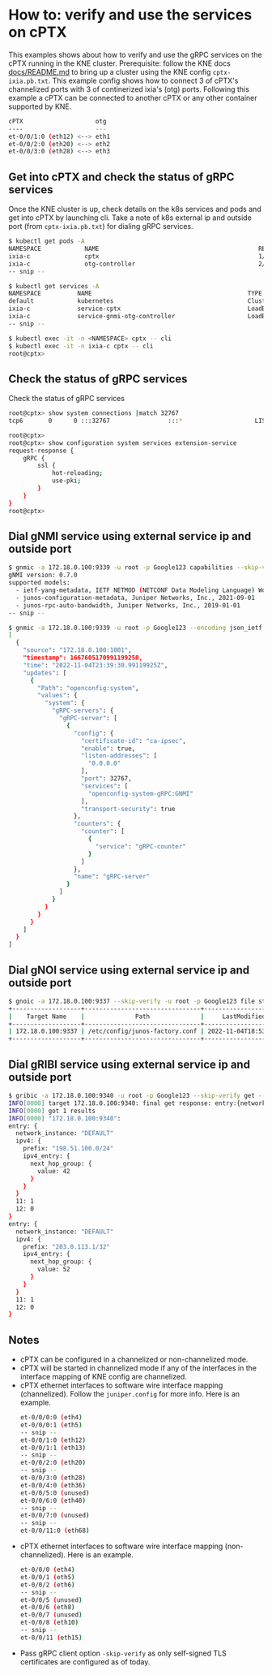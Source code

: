 # How to: verify and use the services on cPTX

This examples shows about how to verify and use the gRPC services on the cPTX running in the KNE cluster.
Prerequisite: follow the KNE docs [docs/README.md](https://github.com/openconfig/kne/tree/main/docs) to bring up a cluster using the KNE config `cptx-ixia.pb.txt`.
This example config shows how to connect 3 of cPTX's channelized ports with 3 of continerized ixia's (otg) ports.
Following this example a cPTX can be connected to another cPTX or any other container supported by KNE.

```bash
cPTX                    otg
----                    ---
et-0/0/1:0 (eth12) <--> eth1
et-0/0/2:0 (eth20) <--> eth2
et-0/0/3:0 (eth28) <--> eth3

```

## Get into cPTX and check the status of gRPC services

Once the KNE cluster is up, check details on the k8s services and pods and get into cPTX by launching cli.
Take a note of k8s external ip and outside port (from `cptx-ixia.pb.txt`) for dialing gRPC services.

```bash
$ kubectl get pods -A
NAMESPACE            NAME                                            READY   STATUS    RESTARTS   AGE
ixia-c               cptx                                            1/1     Running   0          3h20m
ixia-c               otg-controller                                  2/2     Running   0          3h20m
-- snip --

$ kubectl get services -A
NAMESPACE          NAME                                           TYPE           CLUSTER-IP      EXTERNAL-IP    PORT(S)                                                     AGE
default            kubernetes                                     ClusterIP      10.96.0.1       <none>         443/TCP                                                     35h
ixia-c             service-cptx                                   LoadBalancer   10.96.165.219   172.18.0.100   9337:31221/TCP,9339:32478/TCP,9340:30345/TCP,22:31347/TCP   10h
ixia-c             service-gnmi-otg-controller                    LoadBalancer   10.96.32.10     172.18.0.101   50051:31917/TCP                                             10h
-- snip --

$ kubectl exec -it -n <NAMESPACE> cptx -- cli
$ kubectl exec -it -n ixia-c cptx -- cli
root@cptx>
```

## Check the status of gRPC services

Check the status of gRPC services

```bash
root@cptx> show system connections |match 32767
tcp6       0      0 :::32767                :::*                    LISTEN      XXXXX/jsd

root@cptx>
root@cptx> show configuration system services extension-service
request-response {
    gRPC {
        ssl {
            hot-reloading;
            use-pki;
        }
    }
}
root@cptx>
```

## Dial gNMI service using external service ip and outside port

```bash
$ gnmic -a 172.18.0.100:9339 -u root -p Google123 capabilities --skip-verify
gNMI version: 0.7.0
supported models:
  - ietf-yang-metadata, IETF NETMOD (NETCONF Data Modeling Language) Working Group, 2016-08-05
  - junos-configuration-metadata, Juniper Networks, Inc., 2021-09-01
  - junos-rpc-auto-bandwidth, Juniper Networks, Inc., 2019-01-01
-- snip --

$ gnmic -a 172.18.0.100:9339 -u root -p Google123 --encoding json_ietf   get --path "/system" --skip-verify
[
  {
    "source": "172.18.0.100:1001",
    "timestamp": 1667605170991199250,
    "time": "2022-11-04T23:39:30.99119925Z",
    "updates": [
      {
        "Path": "openconfig:system",
        "values": {
          "system": {
            "gRPC-servers": {
              "gRPC-server": [
                {
                  "config": {
                    "certificate-id": "ca-ipsec",
                    "enable": true,
                    "listen-addresses": [
                      "0.0.0.0"
                    ],
                    "port": 32767,
                    "services": [
                      "openconfig-system-gRPC:GNMI"
                    ],
                    "transport-security": true
                  },
                  "counters": {
                    "counter": [
                      {
                        "service": "gRPC-counter"
                      }
                    ]
                  },
                  "name": "gRPC-server"
                }
              ]
            }
          }
        }
      }
    ]
  }
]
```

## Dial gNOI service using external service ip and outside port

```bash
$ gnoic -a 172.18.0.100:9337 --skip-verify -u root -p Google123 file stat --path /etc/config/junos-factory.conf
+-------------------+--------------------------------+----------------------+------------+------------+------+
|    Target Name    |              Path              |     LastModified     |    Perm    |   Umask    | Size |
+-------------------+--------------------------------+----------------------+------------+------------+------+
| 172.18.0.100:9337 | /etc/config/junos-factory.conf | 2022-11-04T18:53:27Z | -rw-r--r-- | -----w--w- | 155  |
+-------------------+--------------------------------+----------------------+------------+------------+------+
```

## Dial gRIBI service using external service ip and outside port

```bash
$ gribic -a 172.18.0.100:9340 -u root -p Google123 --skip-verify get --ns default --aft ipv4
INFO[0000] target 172.18.0.100:9340: final get response: entry:{network_instance:"DEFAULT" ipv4:{prefix:"198.51.100.0/24" ipv4_entry:{next_hop_group:{value:42}}} 11:1 12:0} entry:{network_instance:"DEFAULT" ipv4:{prefix:"203.0.113.1/32" ipv4_entry:{next_hop_group:{value:52}}} 11:1 12:0}
INFO[0000] got 1 results
INFO[0000] "172.18.0.100:9340":
entry: {
  network_instance: "DEFAULT"
  ipv4: {
    prefix: "198.51.100.0/24"
    ipv4_entry: {
      next_hop_group: {
        value: 42
      }
    }
  }
  11: 1
  12: 0
}
entry: {
  network_instance: "DEFAULT"
  ipv4: {
    prefix: "203.0.113.1/32"
    ipv4_entry: {
      next_hop_group: {
        value: 52
      }
    }
  }
  11: 1
  12: 0
}

```

## Notes

- cPTX can be configured in a channelized or non-channelized mode.
- cPTX will be started in channelized mode if any of the interfaces in the interface mapping of KNE config are channelized.
- cPTX ethernet interfaces to software wire interface mapping (channelized). Follow the `juniper.config` for more info. Here is an example.
    ```bash
    et-0/0/0:0 (eth4)
    et-0/0/0:1 (eth5)
    -- snip --
    et-0/0/1:0 (eth12)
    et-0/0/1:1 (eth13)
    -- snip --
    et-0/0/2:0 (eth20)
    -- snip --
    et-0/0/3:0 (eth28)
    et-0/0/4:0 (eth36)
    et-0/0/5:0 (unused)
    et-0/0/6:0 (eth40)
    -- snip --
    et-0/0/7:0 (unused)
    -- snip --
    et-0/0/11:0 (eth68)
    ```
- cPTX ethernet interfaces to software wire interface mapping (non-channelized). Here is an example.
    ```bash
    et-0/0/0 (eth4)
    et-0/0/1 (eth5)
    et-0/0/2 (eth6)
    -- snip --
    et-0/0/5 (unused)
    et-0/0/6 (eth8)
    et-0/0/7 (unused)
    et-0/0/8 (eth10)
    -- snip --
    et-0/0/11 (eth15)
    ```
- Pass gRPC client option `-skip-verify` as only self-signed TLS certificates are configured as of today.
